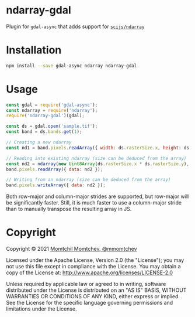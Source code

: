 # ndarray-gdal

Plugin for `gdal-async` that adds support for [`scijs/ndarray`](https://github.com/scijs/ndarray)

# Installation

```bash
npm install --save gdal-async ndarray ndarray-gdal
```

# Usage

```js
const gdal = require('gdal-async');
const ndarray = require('ndarray');
require('ndarray-gdal')(gdal);

const ds = gdal.open('sample.tif');
const band = ds.bands.get(1);

// Creating a new ndarray
const nd1 = band.pixels.readArray({ width: ds.rasterSize.x, height: ds.rasterSize.y });

// Reading into existing ndarray (size can be deduced from the array)
const nd2 = ndarray(new Uint8Array(ds.rasterSize.x * ds.rasterSize.y), [ ds.rasterSize.y, ds.rasterSize.x ]);
band.pixels.readArray({ data: nd2 });

// Writing from an ndarray (size can be deduced from the array)
band.pixels.writeArray({ data: nd2 });
```

Both row-major and column-major strides are supported, but row-major will be significantly faster. Still, it is much faster to use a column-major stride than to manually transpose the resulting array in JS.


# Copyright

Copyright &copy; 2021 [Momtchil Momtchev, @mmomtchev](https://github.com/mmomtchev)

Licensed under the Apache License, Version 2.0 (the "License"); you may not use this file except in compliance with the License. You may obtain a copy of the License at: http://www.apache.org/licenses/LICENSE-2.0

Unless required by applicable law or agreed to in writing, software distributed under the License is distributed on an "AS IS" BASIS, WITHOUT WARRANTIES OR CONDITIONS OF ANY KIND, either express or implied. See the License for the specific language governing permissions and limitations under the License.
